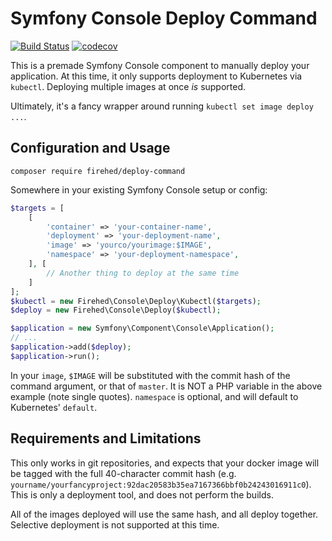 # Symfony Console Deploy Command

[![Build Status](https://travis-ci.org/Firehed/deploy-command.svg?branch=master)](https://travis-ci.org/Firehed/deploy-command)
[![codecov](https://codecov.io/gh/Firehed/deploy-command/branch/master/graph/badge.svg)](https://codecov.io/gh/Firehed/deploy-command)

This is a premade Symfony Console component to manually deploy your application.
At this time, it only supports deployment to Kubernetes via `kubectl`.
Deploying multiple images at once _is_ supported.

Ultimately, it's a fancy wrapper around running `kubectl set image deploy ...`.

## Configuration and Usage

`composer require firehed/deploy-command`

Somewhere in your existing Symfony Console setup or config:

```php
$targets = [
    [
        'container' => 'your-container-name',
        'deployment' => 'your-deployment-name',
        'image' => 'yourco/yourimage:$IMAGE',
        'namespace' => 'your-deployment-namespace',
    ], [
        // Another thing to deploy at the same time
    ]
];
$kubectl = new Firehed\Console\Deploy\Kubectl($targets);
$deploy = new Firehed\Console\Deploy($kubectl);

$application = new Symfony\Component\Console\Application();
// ...
$application->add($deploy);
$application->run();
```

In your `image`, `$IMAGE` will be substituted with the commit hash of the command argument, or that of `master`.
It is NOT a PHP variable in the above example (note single quotes).
`namespace` is optional, and will default to Kubernetes' `default`.

## Requirements and Limitations

This only works in git repositories, and expects that your docker image will be tagged with the full 40-character commit hash (e.g. `yourname/yourfancyproject:92dac20583b35ea7167366bbf0b24243016911c0`).
This is only a deployment tool, and does not perform the builds.

All of the images deployed will use the same hash, and all deploy together.
Selective deployment is not supported at this time.
